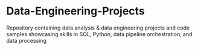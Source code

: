 # Data-Engineering-Projects
Repository containing data analysis &amp; data engineering projects and code samples showcasing skills in SQL, Python, data pipeline orchestration, and data processing
